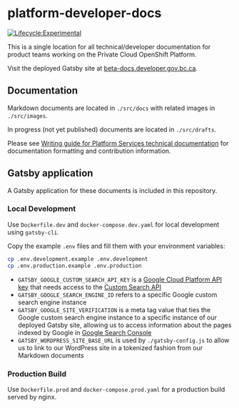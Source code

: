 # platform-developer-docs

[![Lifecycle:Experimental](https://img.shields.io/badge/Lifecycle-Experimental-339999)](https://github.com/bcgov/repomountie/blob/master/doc/lifecycle-badges.md)

This is a single location for all technical/developer documentation for product teams working on the Private Cloud OpenShift Platform.

Visit the deployed Gatsby site at [beta-docs.developer.gov.bc.ca](https://beta-docs.developer.gov.bc.ca).

## Documentation

Markdown documents are located in `./src/docs` with related images in `./src/images`.

In progress (not yet published) documents are located in `./src/drafts`.

Please see [Writing guide for Platform Services technical documentation](./tech-docs-writing-guide.md) for documentation formatting and contribution information.

## Gatsby application

A Gatsby application for these documents is included in this repository.

### Local Development

Use `Dockerfile.dev` and `docker-compose.dev.yaml` for local development using `gatsby-cli`.

Copy the example `.env` files and fill them with your environment variables:

```sh
cp .env.development.example .env.development
cp .env.production.example .env.production
```

- `GATSBY_GOOGLE_CUSTOM_SEARCH_API_KEY` is a [Google Cloud Platform API key](https://console.cloud.google.com/apis/credentials) that needs access to the [Custom Search API](https://developers.google.com/custom-search/v1/introduction)
- `GATSBY_GOOGLE_SEARCH_ENGINE_ID` refers to a specific Google custom search engine instance
- `GATSBY_GOOGLE_SITE_VERIFICATION` is a meta tag value that ties the Google custom search engine instance to a specific instance of our deployed Gatsby site, allowing us to access information about the pages indexed by Google in [Google Search Console](https://search.google.com/search-console/about)
- `GATSBY_WORDPRESS_SITE_BASE_URL` is used by `./gatsby-config.js` to allow us to link to our WordPress site in a tokenized fashion from our Markdown documents

### Production Build

Use `Dockerfile.prod` and `docker-compose.prod.yaml` for a production build served by nginx.
